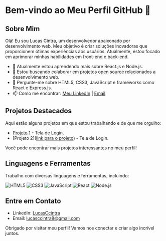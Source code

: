 # Bem-vindo ao Meu Perfil GitHub 👋

## Sobre Mim
Olá! Eu sou Lucas Cintra, um desenvolvedor apaixonado por desenvolvimento web. Meu objetivo é criar soluções inovadoras que proporcionem ótimas experiências aos usuários. Atualmente, estou focado em aprimorar minhas habilidades em front-end e back-end.

- 🌱 Atualmente estou aprendendo mais sobre React.js e Node.js.
- 👯 Estou buscando colaborar em projetos open source relacionados a desenvolvimento web.
- 💬 Pergunte-me sobre HTML5, CSS3, JavaScript e frameworks como React e Express.js.
- 📫 Como me encontrar: [Meu LinkedIn](https://www.linkedin.com/in/lucasccintra/) | [Email](mailto:lucascintra8@gmail.com)

## Projetos Destacados
Aqui estão alguns projetos em que estou trabalhando e de que me orgulho:

- [Projeto 1](https://github.com/lucasccintra/teladeloginnnn) - Tela de Login.
- [Projeto 2]([link para o projeto](https://github.com/lucasccintra/teladeloginnn2)) - Tela de Login.

Você pode encontrar mais projetos interessantes no meu perfil!

## Linguagens e Ferramentas
Trabalho com diversas linguagens e ferramentas, incluindo:

![HTML5](https://img.shields.io/badge/-HTML5-E34F26?style=flat-square&logo=html5&logoColor=white)
![CSS3](https://img.shields.io/badge/-CSS3-1572B6?style=flat-square&logo=css3&logoColor=white)
![JavaScript](https://img.shields.io/badge/-JavaScript-F7DF1E?style=flat-square&logo=javascript&logoColor=black)
![React](https://img.shields.io/badge/-React-61DAFB?style=flat-square&logo=react&logoColor=black)
![Node.js](https://img.shields.io/badge/-Node.js-339933?style=flat-square&logo=node.js&logoColor=white)


## Entre em Contato
- LinkedIn: [LucasCcintra](https://www.linkedin.com/in/lucasccintra/)
- Email: [lucasccintra8@gmail.com](mailto:lucasccintra8@gmail.com)

Obrigado por visitar meu perfil! Vamos nos conectar e criar algo incrível juntos.
